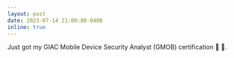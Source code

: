 ```yaml
---
layout: post
date: 2023-07-14 21:00:00-0400
inline: true
---
```


Just got my GIAC Mobile Device Security Analyst (GMOB) certification 🤜 🤛.